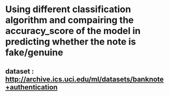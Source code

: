 # Using different classification algorithm and compairing the accuracy_score of the model in predicting whether the note is fake/genuine
## dataset : http://archive.ics.uci.edu/ml/datasets/banknote+authentication
